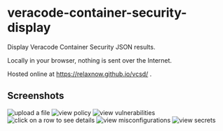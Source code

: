 # veracode-container-security-display
Display Veracode Container Security JSON results.

Locally in your browser, nothing is sent over the Internet.

Hosted online at https://relaxnow.github.io/vcsd/ .

## Screenshots

![upload a file](https://github.com/relaxnow/veracode-container-security-display/blob/main/images/vcsd-1-upload.png?raw=true)
![view policy](https://github.com/relaxnow/veracode-container-security-display/blob/main/images/vcsd-2-policy.png?raw=true)
![view vulnerabilities](https://github.com/relaxnow/veracode-container-security-display/blob/main/images/vcsd-3-vulnerabilities.png?raw=true)
![click on a row to see details](https://github.com/relaxnow/veracode-container-security-display/blob/main/images/vcsd-4-vulnerabilities-details.png?raw=true)
![view misconfigurations](https://github.com/relaxnow/veracode-container-security-display/blob/main/images/vcsd-5-misconfigurations.png?raw=true)
![view secrets](https://github.com/relaxnow/veracode-container-security-display/blob/main/images/vcsd-6-secrets.png?raw=true)